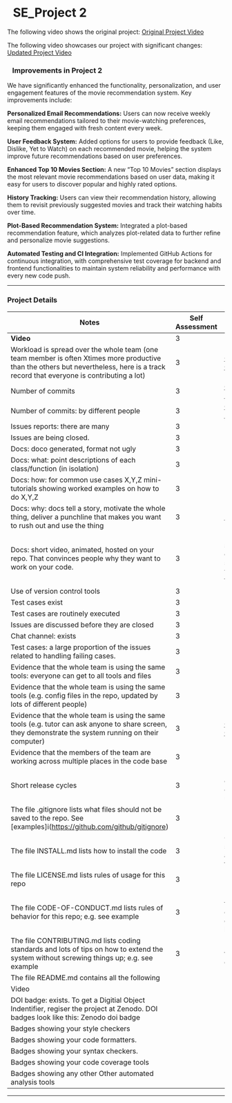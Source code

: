# &nbsp;&nbsp;SE_Project 2

The following video shows the original project:
[Original Project Video](https://www.youtube.com/watch?v=21Rol3h_CQQ)

The following video showcases our project with significant changes:
[Updated Project Video](https://www.youtube.com/watch?v=bJzWYdG4ug4&feature=youtu.be)

### &nbsp;&nbsp; Improvements in Project 2

We have significantly enhanced the functionality, personalization, and user engagement features of the movie recommendation system. Key improvements include:

**Personalized Email Recommendations:** Users can now receive weekly email recommendations tailored to their movie-watching preferences, keeping them engaged with fresh content every week.

**User Feedback System:** Added options for users to provide feedback (Like, Dislike, Yet to Watch) on each recommended movie, helping the system improve future recommendations based on user preferences.

**Enhanced Top 10 Movies Section:** A new “Top 10 Movies” section displays the most relevant movie recommendations based on user data, making it easy for users to discover popular and highly rated options.

**History Tracking:** Users can view their recommendation history, allowing them to revisit previously suggested movies and track their watching habits over time.

**Plot-Based Recommendation System:** Integrated a plot-based recommendation feature, which analyzes plot-related data to further refine and personalize movie suggestions.

**Automated Testing and CI Integration:** Implemented GitHub Actions for continuous integration, with comprehensive test coverage for backend and frontend functionalities to maintain system reliability and performance with every new code push.

---

### Project Details

| **Notes** | **Self Assessment** | **Evidence** |
| --------- | ------------------- | ------------ |
| **Video** | 3 | |
| Workload is spread over the whole team (one team member is often Xtimes more productive than the others but nevertheless, here is a track record that everyone is contributing a lot) | 3 | [Contributors Graph](https://github.com/MadhurDixit13/MovieRecommender/graphs/contributors) |
| Number of commits | 3 | [Commits Log](https://github.com/MadhurDixit13/MovieRecommender/commits/master) |
| Number of commits: by different people | 3 | [Commits by User](https://github.com/MadhurDixit13/MovieRecommender/commits/master) |
| Issues reports: there are many | 3 | |
| Issues are being closed. | 3 | |
| Docs: doco generated, format not ugly | 3 | In GH |
| Docs: what: point descriptions of each class/function (in isolation) | 3 | In GH |
| Docs: how: for common use cases X,Y,Z mini-tutorials showing worked examples on how to do X,Y,Z | 3 | |
| Docs: why: docs tell a story, motivate the whole thing, deliver a punchline that makes you want to rush out and use the thing | 3 | [README](https://github.com/MadhurDixit13/MovieRecommender#readme) |
| Docs: short video, animated, hosted on your repo. That convinces people why they want to work on your code. | 3 | Demo video shows the current state and working of the project |
| Use of version control tools | 3 | |
| Test cases exist	 | 3 | |
| Test cases are routinely executed	 | 3 | |
| Issues are discussed before they are closed	 | 3 | |
| Chat channel: exists	 | 3 | |
| Test cases: a large proportion of the issues related to handling failing cases.	 | 3 | |
| Evidence that the whole team is using the same tools: everyone can get to all tools and files	 | 3 | |
| Evidence that the whole team is using the same tools (e.g. config files in the repo, updated by lots of different people)	 | 3 | |
| Evidence that the whole team is using the same tools (e.g. tutor can ask anyone to share screen, they demonstrate the system running on their computer)	 | 3 | [Contributing Guide](https://github.com/MadhurDixit13/MovieRecommender/blob/master/CONTRIBUTING.md) |
| Evidence that the members of the team are working across multiple places in the code base	 | 3 | |
| Short release cycles	 | 3 | No Github chat channel used |
| The file .gitignore lists what files should not be saved to the repo. See [examples]i(https://github.com/github/gitignore)	 | 3 | |
| The file INSTALL.md lists how to install the code	 | 3 | Open-source tools accessible to everyone |
| The file LICENSE.md lists rules of usage for this repo	 | 3 | |
| The file CODE-OF-CONDUCT.md lists rules of behavior for this repo; e.g. see example	 | 3 | Evidence through commits on different branches |
| The file CONTRIBUTING.md lists coding standards and lots of tips on how to extend the system without screwing things up; e.g. see example	 | 3 | More frequent commits |
|The file README.md contains all the following	||
|Video||
|DOI badge: exists. To get a Digitial Object Indentifier, regiser the project at Zenodo. DOI badges look like this: Zenodo doi badge	||
|Badges showing your style checkers	||
|Badges showing your code formatters.	||
|Badges showing your syntax checkers.	||
|Badges showing your code coverage tools	||
|Badges showing any other Other automated analysis tools	||

---
